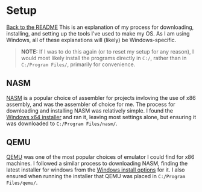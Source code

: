 # Setup

[Back to the README](../README.md)
This is an explanation of my process for downloading, installing, and setting up the tools I've used to make my OS. As I am using Windows, all of these explanations will (likely) be Windows-specific.

>**NOTE:** If I was to do this again (or to reset my setup for any reason), I would most likely install the programs directly in `C:/`, rather than in `C:/Program Files/`, primarily for convenience.

## NASM

[NASM](https://www.nasm.us/) is a popular choice of assembler for projects invloving the use of x86 assembly, and was the assembler of choice for me. The process for downloading and installing NASM was relatively simple. I found the [Windows x64 installer](https://www.nasm.us/pub/nasm/releasebuilds/2.16.03/win64/) and ran it, leaving most settings alone, but ensuring it was downloaded to `C:/Program Files/nasm/`.

## QEMU

[QEMU](https://www.qemu.org/) was one of the most popular choices of emulator I could find for x86 machines. I followed a similar process to downloading NASM, finding the latest installer for windows from the [Windows install options](https://qemu.weilnetz.de/w64/) for it. I also ensured when running the installer that QEMU was placed in `C:/Program Files/qemu/`.
